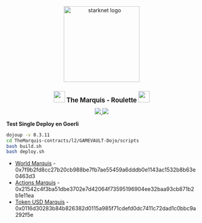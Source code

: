 <div align="center">
<img alt="starknet logo" src="https://github.com/Quantum3-Labs/TheMarquis-ui/blob/main/public/images/starknet-logo.png" width="200" >
  <h1 style="font-size: larger;">
    <img src="https://github.com/Quantum3-Labs/TheMarquis-ui/blob/main/public/images-game/100.png" width="30">
    <strong>The Marquis - Roulette</strong> 
    <img src="https://github.com/Quantum3-Labs/TheMarquis-ui/blob/main/public/images-game/100.png" width="30">
  </h1>

<a href="https://github.com/Quantum3-Labs/TheMarquis-contracts">
<img src="https://img.shields.io/badge/Overview The Marquis Contracts-red"
/>

</a>
<a href="">
<img src="https://img.shields.io/twitter/follow/TheMarquis?style=social"/>
</a>

</div>

**Test Single Deploy en Goerli**

```bash
dojoup -v 0.3.11
cd TheMarquis-contracts/l2/GAMEVAULT-Dojo/scripts
bash build.sh
bash deploy.sh
```

- [World Marquis](https://goerli.voyager.online/contract/0x7f9b2fd8cc27b20cb988be7fb7ae55459a6dddb0e1143ac1532b8b63e0463d3) - 0x7f9b2fd8cc27b20cb988be7fb7ae55459a6dddb0e1143ac1532b8b63e0463d3
- [Actions Marquis](https://goerli.voyager.online/contract/0x21542c4f3ba51dbe3702e7d42064f73595196904ee32baa93cb871b2b1e11ea) - 0x21542c4f3ba51dbe3702e7d42064f73595196904ee32baa93cb871b2b1e11ea
- [Token USD Marquis](https://goerli.voyager.online/contract/0x0116d30283b84b826382d0115a985f71cdefd0dc7411c72dad1c0bbc9a292f5e) - 0x0116d30283b84b826382d0115a985f71cdefd0dc7411c72dad1c0bbc9a292f5e